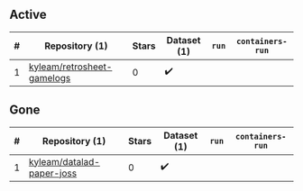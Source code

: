 ## Active
| # | Repository (1) | Stars | Dataset (1) | `run` | `containers-run` |
| --- | --- | --- | --- | --- | --- |
| 1 | [kyleam/retrosheet-gamelogs](https://github.com/kyleam/retrosheet-gamelogs) | 0 | :heavy_check_mark: |  |  |

## Gone
| # | Repository (1) | Stars | Dataset (1) | `run` | `containers-run` |
| --- | --- | --- | --- | --- | --- |
| 1 | [kyleam/datalad-paper-joss](https://github.com/kyleam/datalad-paper-joss) | 0 | :heavy_check_mark: |  |  |
